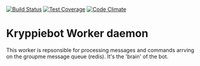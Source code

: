 [![Build Status](https://travis-ci.org/gfmurphy/kryppiebot_worker.svg?branch=master)](https://travis-ci.org/gfmurphy/kryppiebot_worker)
[![Test Coverage](https://codeclimate.com/github/gfmurphy/kryppiebot_worker/badges/coverage.svg)](https://codeclimate.com/github/gfmurphy/kryppiebot_worker)
[![Code Climate](https://codeclimate.com/github/gfmurphy/kryppiebot_worker/badges/gpa.svg)](https://codeclimate.com/github/gfmurphy/kryppiebot_worker)

# Kryppiebot Worker daemon
This worker is repsonsible for processing messages and commands arrving on the groupme message queue (redis). It's the
'brain' of the bot.
